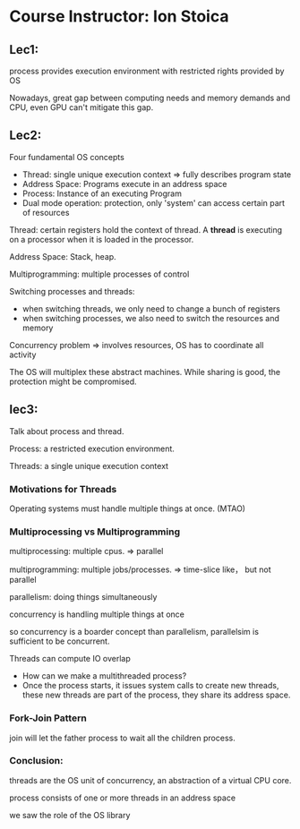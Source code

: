 # Course Instructor: Ion Stoica

## Lec1:
process provides execution environment with restricted rights provided by OS

Nowadays, great gap between computing needs and memory demands and CPU, even GPU can't mitigate this gap.
## Lec2:
Four fundamental OS concepts
- Thread: single unique execution context => fully describes program state
- Address Space: Programs execute in an address space
- Process: Instance of an executing Program
- Dual mode operation: protection, only 'system' can access certain part of resources

Thread: certain registers hold the context of thread. A **thread** is executing on a processor when it is loaded in the processor.

Address Space: Stack, heap.

Multiprogramming: multiple processes of control

Switching processes and threads:
- when switching threads, we only need to change a bunch of registers
- when switching processes, we also need to switch the resources and memory

Concurrency problem => involves resources, OS has to coordinate all activity

The OS will multiplex these abstract machines. While sharing is good, the protection might be compromised.
## lec3:
Talk about process and thread.

Process: a restricted execution environment.

Threads: a single unique execution context

### Motivations for Threads
Operating systems must handle multiple things at once. (MTAO)
### Multiprocessing vs Multiprogramming
multiprocessing: multiple cpus. => parallel

multiprogramming: multiple jobs/processes. => time-slice like， but not parallel

parallelism: doing things simultaneously

concurrency is handling multiple things at once

so concurrency is a boarder concept than parallelism, parallelsim is sufficient to be concurrent.

Threads can compute IO overlap

- How can we make a multithreaded process?
- Once the process starts, it issues system calls to create new threads, these new threads are part of the process, they share its address space.

### Fork-Join Pattern
join will let the father process to wait all the children process.

### Conclusion:
threads are the OS unit of concurrency, an abstraction of a virtual CPU core.

process consists of one or more threads in an address space

we saw the role of the OS library